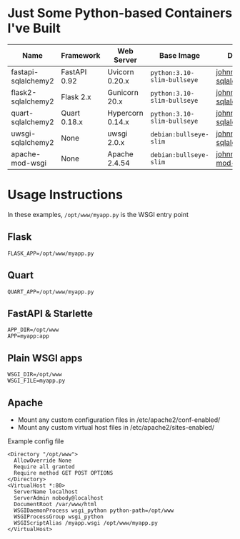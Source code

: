 # Just Some Python-based Containers I've Built

| Name                | Framework    | Web Server       | Base Image                  | Docker Image                                                                                |
|---------------------|--------------|------------------|-----------------------------|---------------------------------------------------------------------------------------------|
| fastapi-sqlalchemy2 | FastAPI 0.92 | Uvicorn 0.20.x   | `python:3.10-slim-bullseye` | [johnnylingo/fastapi-sqlalchemy2](https://hub.docker.com/r/johnnylingo/fastapi-sqlalchemy2) |
| flask2-sqlalchemy2  | Flask 2.x    | Gunicorn 20.x    | `python:3.10-slim-bullseye` | [johnnylingo/flask2-sqlalchemy2](https://hub.docker.com/r/johnnylingo/flask2-sqlalchemy2)   |
| quart-sqlalchemy2   | Quart 0.18.x | Hypercorn 0.14.x | `python:3.10-slim-bullseye` | [johnnylingo/quart-sqlalchemy2](https://hub.docker.com/r/johnnylingo/quart-sqlalchemy2)     |
| uwsgi-sqlalchemy2   | None         | uwsgi 2.0.x      | `debian:bullseye-slim`      | [johnnylingo/uwsgi-sqlalchemy2](https://hub.docker.com/r/johnnylingo/uwsgi-sqlalchemy2)     |
| apache-mod-wsgi     | None         | Apache 2.4.54    | `debian:bullseye-slim`      | [johnnylingo/apache-mod-wsgi](https://hub.docker.com/r/johnnylingo/apache-mod-wsgi)         |

# Usage Instructions

In these examples, `/opt/www/myapp.py` is the WSGI entry point

## Flask

```
FLASK_APP=/opt/www/myapp.py
```

## Quart

```
QUART_APP=/opt/www/myapp.py
```

## FastAPI & Starlette

```
APP_DIR=/opt/www
APP=myapp:app
```

## Plain WSGI apps

```
WSGI_DIR=/opt/www
WSGI_FILE=myapp.py
```

## Apache

- Mount any custom configuration files in /etc/apache2/conf-enabled/
- Mount any custom virtual host files in /etc/apache2/sites-enabled/

Example config file

```
<Directory "/opt/www">
  AllowOverride None
  Require all granted
  Require method GET POST OPTIONS
</Directory>
<VirtualHost *:80>
  ServerName localhost
  ServerAdmin nobody@localhost
  DocumentRoot /var/www/html
  WSGIDaemonProcess wsgi_python python-path=/opt/www
  WSGIProcessGroup wsgi_python
  WSGIScriptAlias /myapp.wsgi /opt/www/myapp.py
</VirtualHost>
```
